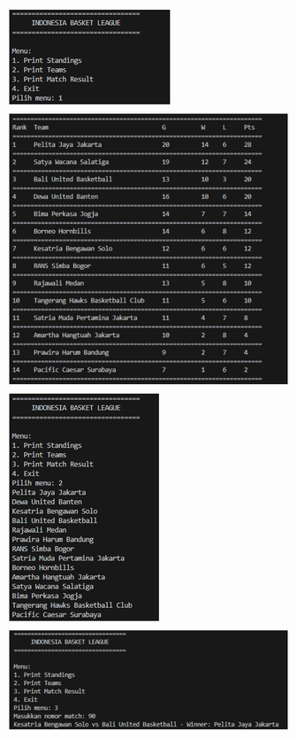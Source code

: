 ![alt text](<Screenshot 2024-05-21 002349.png>)

![alt text](<Screenshot 2024-05-21 002402.png>)

![alt text](<Screenshot 2024-05-21 002430.png>)

![alt text](<Screenshot 2024-05-21 002420.png>)
